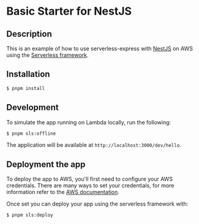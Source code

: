 # Basic Starter for NestJS

## Description

This is an example of how to use serverless-express with [NestJS](https://github.com/nestjs/nest) on AWS using the [Serverless framework](https://www.serverless.com/).

## Installation

```bash
$ pnpm install
```

## Development

To simulate the app running on Lambda locally, run the following:

```bash
$ pnpm sls:offline
```

The application will be available at `http://localhost:3000/dev/hello`.

## Deployment the app

To deploy the app to AWS, you'll first need to configure your AWS credentials. There are many ways
to set your credentials, for more information refer to the [AWS documentation](https://docs.aws.amazon.com/cli/latest/userguide/cli-configure-quickstart.html).

Once set you can deploy your app using the serverless framework with:

```bash
$ pnpm sls:deploy
```
